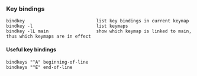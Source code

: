 ### Key bindings

    bindkey                           list key bindings in current keymap
    bindkey -l                        list keymaps
    bindkey -lL main                  show which keymap is linked to main, thus which keymaps are in effect


#### Useful key bindings

    bindkeys "^A" beginning-of-line
    bindkeys "^E" end-of-line
